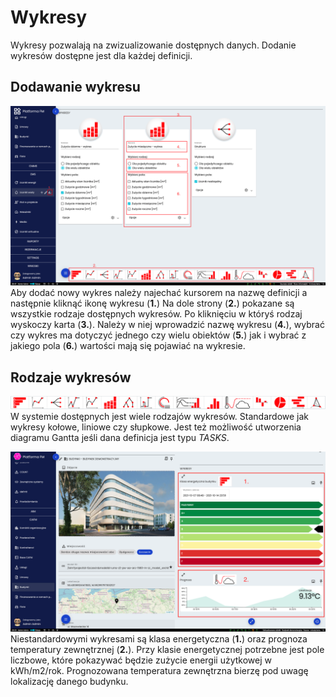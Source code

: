 # Wykresy
Wykresy pozwalają na zwizualizowanie dostępnych danych. Dodanie wykresów dostępne jest dla każdej definicji. 

## Dodawanie wykresu
![Dodawanie wykresu](../images/wykres-1.png)
Aby dodać nowy wykres należy najechać kursorem na nazwę definicji a następnie kliknąć ikonę wykresu (**1.**) Na dole strony (**2.**) pokazane są wszystkie rodzaje dostępnych wykresów. Po kliknięciu w któryś rodzaj wyskoczy karta (**3.**). Należy w niej wprowadzić nazwę wykresu (**4.**), wybrać czy wykres ma dotyczyć jednego czy wielu obiektów (**5.**) jak i wybrać z jakiego pola (**6.**) wartości mają się pojawiać na wykresie. 

## Rodzaje wykresów
![Rodzaje wykresów](../images/wykres-2.png)
W systemie dostępnych jest wiele rodzajów wykresów. Standardowe jak wykresy kołowe, liniowe czy słupkowe. Jest też możliwość utworzenia diagramu Gantta jeśli dana definicja jest typu *TASKS*.

![Klasa energetyczna i prognoza pogody](../images/wykres-3.png)
Niestandardowymi wykresami są klasa energetyczna (**1.**) oraz prognoza temperatury zewnętrznej (**2.**). Przy klasie energetycznej potrzebne jest pole liczbowe, które pokazywać będzie zużycie energii użytkowej w kWh/m2/rok. Prognozowana temperatura zewnętrzna bierzę pod uwagę lokalizację danego budynku. 